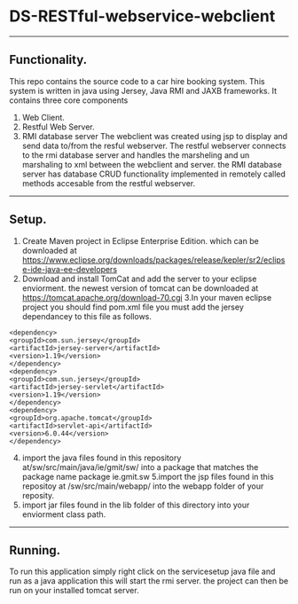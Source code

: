 # DS-RESTful-webservice-webclient
---
## Functionality.
This repo contains the source code to a car hire booking system.
This system is written in java using Jersey, Java RMI and JAXB frameworks.
It contains three core components
1. Web Client.
2. Restful Web Server.
3. RMI database server
The webclient was created using jsp to display and send data to/from the resful webserver.
The restful webserver connects to the rmi database server and handles the marsheling and un marshaling to xml between the webclient and server.
the RMI database server has database CRUD functionality implemented in remotely called methods accesable from the restful webserver.

---
## Setup.
1. Create Maven project in Eclipse Enterprise Edition. which can be downloaded at https://www.eclipse.org/downloads/packages/release/kepler/sr2/eclipse-ide-java-ee-developers
2. Download and install TomCat and add the server to your eclipse enviorment. the newest version of tomcat can be downloaded at
https://tomcat.apache.org/download-70.cgi
3.In your maven eclipse project you should find pom.xml file you must add the jersey dependancey to this file as follows.
```
<dependency>
<groupId>com.sun.jersey</groupId>
<artifactId>jersey-server</artifactId>
<version>1.19</version>
</dependency>
<dependency>
<groupId>com.sun.jersey</groupId>
<artifactId>jersey-servlet</artifactId>
<version>1.19</version>
</dependency>
<dependency>
<groupId>org.apache.tomcat</groupId>
<artifactId>servlet-api</artifactId>
<version>6.0.44</version>
</dependency>
```
4. import the java files found in this repository at/sw/src/main/java/ie/gmit/sw/ into a package that matches the package name
package ie.gmit.sw
5.import the jsp files found in this repositoy at /sw/src/main/webapp/ into the webapp folder of your reposity.
6. import jar files found in the lib folder of this directory into your enviorment class path.
---
## Running.
To run this application simply right click on the servicesetup java file and run as a java application this will start the rmi server.
the project can then be run on your installed tomcat server.

